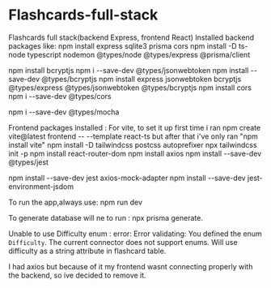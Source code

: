 # Flashcards-full-stack
Flashcards full stack(backend Express, frontend React)
Installed backend packages like:
npm install express sqlite3 prisma cors
npm install -D ts-node typescript nodemon @types/node @types/express @prisma/client

npm install bcryptjs 
npm i --save-dev @types/jsonwebtoken
npm install --save-dev @types/bcryptjs
npm install express jsonwebtoken bcryptjs @types/express @types/jsonwebtoken @types/bcryptjs
npm install cors
npm i --save-dev @types/cors

npm i --save-dev @types/mocha

Frontend packages installed :
For vite, to set it up first time i ran 
npm create vite@latest frontend -- --template react-ts
but after that i've only ran "npm install vite"
npm install -D tailwindcss postcss autoprefixer
npx tailwindcss init -p
npm install react-router-dom
npm install axios
npm install --save-dev @types/jest

npm install --save-dev jest axios-mock-adapter
npm install --save-dev jest-environment-jsdom





To run the app,always use: npm run dev

To generate database will ne to run : npx prisma generate.

Unable to use Difficulty enum : error: Error validating: You defined the enum `Difficulty`. The current connector does not support enums. Will use difficulty as a string attribute in flashcard table. 

I had axios but because of it my frontend  wasnt connecting properly with the backend, so ive decided to remove it. 
